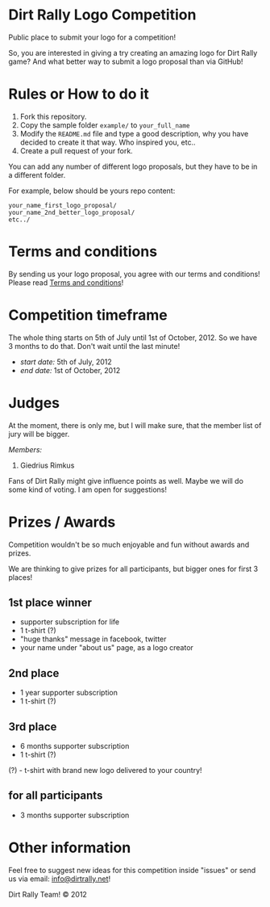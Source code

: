 # Dirt Rally Logo Competition

Public place to submit your logo for a competition!

So, you are interested in giving a try creating an amazing logo for Dirt Rally game? And what better way to submit a logo proposal than via GitHub!

# Rules or How to do it

1. Fork this repository.
2. Copy the sample folder `example/` to `your_full_name`
3. Modify the `README.md` file and type a good description, why you have decided to create it that way. Who inspired you, etc.. 
4. Create a pull request of your fork.

You can add any number of different logo proposals, but they have to be in a different folder.

For example, below should be yours repo content:

```
your_name_first_logo_proposal/
your_name_2nd_better_logo_proposal/
etc../
```

# Terms and conditions
By sending us your logo proposal, you agree with our terms and conditions! Please read [Terms and conditions](dirtrally-logo-competition/blob/master/terms_and_conditions.md)!

# Competition timeframe
The whole thing starts on 5th of July until 1st of October, 2012. So we have 3 months to do that. Don't wait until the last minute!

- *start date:* 5th of July, 2012
- *end date:* 1st of October, 2012

# Judges
At the moment, there is only me, but I will make sure, that the member list of jury will be bigger.

*Members:*

1. Giedrius Rimkus

Fans of Dirt Rally might give influence points as well. Maybe we will do some kind of voting. I am open for suggestions!

# Prizes / Awards
Competition wouldn't be so much enjoyable and fun without awards and prizes.

We are thinking to give prizes for all participants, but bigger ones for first 3 places!

## 1st place winner
* supporter subscription for life
* 1 t-shirt (?)
* "huge thanks" message in facebook, twitter
* your name under "about us" page, as a logo creator

## 2nd place
* 1 year supporter subscription
* 1 t-shirt (?)

## 3rd place
* 6 months supporter subscription
* 1 t-shirt (?)

(?) - t-shirt with brand new logo delivered to your country!

## for all participants
* 3 months supporter subscription

# Other information
Feel free to suggest new ideas for this competition inside "issues" or send us via email: info@dirtrally.net!

Dirt Rally Team!
&copy; 2012